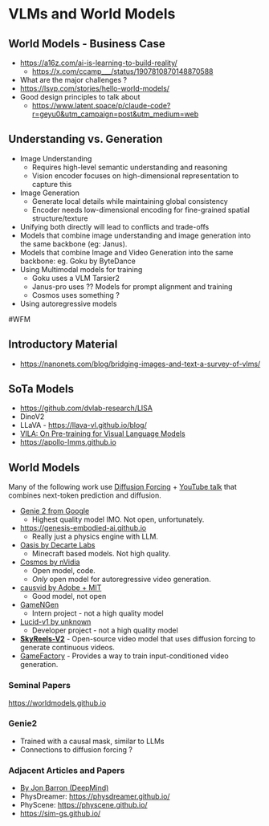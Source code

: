 # VLMs and World Models

## World Models - Business Case
- https://a16z.com/ai-is-learning-to-build-reality/
	- https://x.com/ccamp___/status/1907810870148870588
- What are the major challenges ?
- https://lsvp.com/stories/hello-world-models/
- Good design principles to talk about 
	- https://www.latent.space/p/claude-code?r=geyu0&utm_campaign=post&utm_medium=web


## Understanding vs. Generation
- Image Understanding
	- Requires high-level semantic understanding and reasoning
	- Vision encoder focuses on high-dimensional representation to capture this
- Image Generation
	- Generate local details while maintaining global consistency
	- Encoder needs low-dimensional encoding for fine-grained spatial structure/texture
- Unifying both directly will lead to conflicts and trade-offs
- Models that combine image understanding and image generation into the same backbone (eg: Janus).
- Models that combine Image and Video Generation into the same backbone: eg. Goku by ByteDance
- Using Multimodal models for training
	- Goku uses a VLM Tarsier2
	- Janus-pro uses ?? Models for prompt alignment and training
	- Cosmos uses something ?
- Using autoregressive models

#WFM

## Introductory Material

- https://nanonets.com/blog/bridging-images-and-text-a-survey-of-vlms/

## SoTa Models
- https://github.com/dvlab-research/LISA
- DinoV2
- LLaVA - https://llava-vl.github.io/blog/
- [VILA: On Pre-training for Visual Language Models](https://github.com/NVlabs/VILA?tab=readme-ov-file) 
- https://apollo-lmms.github.io


## World Models

Many of the following work use [Diffusion Forcing](https://boyuan.space/diffusion-forcing/) + [YouTube talk](https://www.youtube.com/watch?v=CNgwS8B7UvE) that combines next-token prediction and diffusion.

- [Genie 2 from Google](https://deepmind.google/discover/blog/genie-2-a-large-scale-foundation-world-model/)
	- Highest quality model IMO. Not open, unfortunately.
- https://genesis-embodied-ai.github.io
	- Really just a physics engine with LLM.
- [Oasis by Decarte Labs](https://oasis-model.github.io)
	- Minecraft based models. Not high quality.
- [Cosmos by nVidia](https://research.nvidia.com/labs/dir/cosmos1/)
	- Open model, code. 
	- *Only* open model for autoregressive video generation.
- [causvid by Adobe + MIT](https://causvid.github.io/)
	- Good model, not open
- [GameNGen](https://gamengen.github.io)
	- Intern project - not a high quality model
- [Lucid-v1 by unknown](https://ramimo.substack.com/p/lucid-v1-a-world-model-that-does)
	- Developer project - not a high quality model
- **[SkyReels-V2](https://github.com/SkyworkAI/SkyReels-V2)** - Open-source video model that uses diffusion forcing to generate continuous videos.
- [GameFactory](https://yujiwen.github.io/gamefactory/) - Provides a way to train input-conditioned video generation.





### Seminal Papers
https://worldmodels.github.io

### Genie2
- Trained with a causal mask, similar to LLMs
- Connections to diffusion forcing ?

### Adjacent Articles and Papers 
- [By Jon Barron (DeepMind)](https://x.com/jon_barron/status/1909393003892097178)
- PhysDreamer: https://physdreamer.github.io/
- PhyScene: https://physcene.github.io/
- https://sim-gs.github.io/


